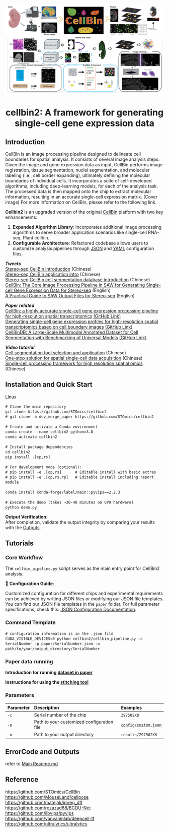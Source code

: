 <div align="center">
  <img src="docs/images/framework_final_02.jpg"><br/>
  <h1 align="center">
    cellbin2: A framework for generating single-cell gene expression data
  </h1>
</div>

## Introduction
CellBin is an image processing pipeline designed to delineate cell boundaries for spatial analysis. It consists of several image analysis steps. Given the image and gene expression data as input, CellBin performs image registration, tissue segmentation, nuclei segmentation, and molecular labeling (i.e., cell border expanding), ultimately defining the molecular boundaries of individual cells. It incorporates a suite of self-developed algorithms, including deep-learning models, for each of the analysis task. The processed data is then mapped onto the chip to extract molecular information, resulting in an accurate single-cell expression matrix. (Cover image) For more information on CellBin, please refer to the following link.

**Cellbin2** is an upgraded version of the original [CellBin](https://github.com/STOmics/CellBin) platform with two key enhancements:
1. **Expanded Algorithm Library**: Incorporates additional image processing algorithms to serve broader application scenarios like single-cell RNA-seq, Plant cellbin.
2. **Configurable Architecture**: Refactored codebase allows users to customize analysis pipelines through [JSON](cellbin2/config/demos/sample.json) and [YAML](cellbin2/config/cellbin.yaml) configuration files.

***Tweets*** <br>
[Stereo-seq CellBin introduction](https://mp.weixin.qq.com/s/2-lE5OjPpjitLK_4Z0QI3Q) (Chinese)  <br>
[Stereo-seq CellBin application intro](https://mp.weixin.qq.com/s/PT3kPvsmrB3oQleEIMPkjQ)  (Chinese)  <br>
[Stereo-seq CellBin cell segmentation database introduction](https://mp.weixin.qq.com/s/OYJhAH6Bq1X1CQIYwugxkw) (Chinese)  <br>
[CellBin: The Core Image Processing Pipeline in SAW for Generating Single-cell Gene Expression Data for Stereo-seq](https://en.stomics.tech/news/stomics-blog/1017.html) (English)  <br>
[A Practical Guide to SAW Output Files for Stereo-seq](https://en.stomics.tech/news/stomics-blog/1108.html) (English)  <br>

***Paper related*** <br>
[CellBin: a highly accurate single-cell gene expression processing pipeline for high-resolution spatial transcriptomics](https://www.biorxiv.org/content/10.1101/2023.02.28.530414v5) [(GitHub Link)](https://github.com/STOmics) <br>
[Generating single-cell gene expression profiles for high-resolution spatial transcriptomics based on cell boundary images](https://gigabytejournal.com/articles/110) [(GitHub Link)](https://github.com/STOmics/STCellbin) <br>
[CellBinDB: A Large-Scale Multimodal Annotated Dataset for Cell Segmentation with Benchmarking of Universal Models](https://www.biorxiv.org/content/10.1101/2024.11.20.619750v2) [(GitHub Link)](https://github.com/STOmics/cs-benchmark) <br>

***Video tutorial*** <br>
[Cell segmentation tool selection and application](https://www.bilibili.com/video/BV1Ct421H7ST/?spm_id_from=333.337.search-card.all.click) (Chinese) <br>
[One-stop solution for spatial single-cell data acquisition](https://www.bilibili.com/video/BV1Me4y1T77T/?spm_id_from=333.337.search-card.all.click) (Chinese) <br>
[Single-cell processing framework for high resolution spatial omics](https://www.bilibili.com/video/BV1M14y1q7YR/?spm_id_from=333.788.recommend_more_video.12) (Chinese) 

## Installation and Quick Start
Linux
```shell
# Clone the main repository
git clone https://github.com/STOmics/cellbin2
# git clone -b dev_merge_paper https://github.com/STOmics/cellbin2

# Create and activate a Conda environment
conda create --name cellbin2 python=3.8
conda activate cellbin2

# Install package dependencies
cd cellbin2
pip install .[cp,rs]

# For development mode (optional):
# pip install -e .[cp,rs]      # Editable install with basic extras
# pip install -e .[cp,rs,rp]   # Editable install including report module

conda install conda-forge/label/main::pyvips==2.2.3

# Execute the demo (takes ~30-40 minutes on GPU hardware)
python demo.py
```

**Output Verification:**  
After completion, validate the output integrity by comparing your results with the [Outputs](#outputs). 

## Tutorials
### Core Workflow
The `cellbin_pipeline.py` script serves as the main entry point for CellBin2 analysis. 

📘 **Configuration Guide**:<br>

Customized configuration for different chips and experimental requirements can be achieved by writing JSON files or modifying our JSON file templates. You can find our JSON file templates in the `paper` folder. For full parameter specifications, check this: [JSON Configuration Documentation](docs/v2/JsonConfigurationDocumention.md).

### Command Template

```shell
# configuration information is in the .json file
CUDA_VISIBLE_DEVICES=0 python cellbin2/cellbin_pipeline.py -c SerialNumber -p paper/SerialNumber.json -o path/to/your/output_directory/SerialNumber
```
### Paper data running
**Introduction for running [dataset in paper](paper/README.md)**

**Instructions for using the [stitching tool](https://github.com/STOmics/cellbin2/tree/paper/cellbin2/contrib/stitch)**

### Parameters

| Parameter    | Description                                                                                                   | Examples                                                  |
| :----------- |:--------------------------------------------------------------------------------------------------------------|:----------------------------------------------------------|
| `-c`         | Serial number of the chip                                                                                         | `Z97502X8`                                                |
| `-p`         | Path to your customized configuration file<br/>  | [`config/custom.json`](cellbin2/config/demos/sample.json) |
| `-o`         | Path to your output directory                                                                                              | `results/Z97502X8`                                        |

## ErrorCode and Outputs
refer to [Main Readme.md](https://github.com/STOmics/cellbin2/blob/main/README.md)

## Reference
https://github.com/STOmics/CellBin <br>
https://github.com/MouseLand/cellpose <br>
https://github.com/matejak/imreg_dft <br>
https://github.com/rezazad68/BCDU-Net <br>
https://github.com/libvips/pyvips <br>
https://github.com/vanvalenlab/deepcell-tf <br>
https://github.com/ultralytics/ultralytics <br>
